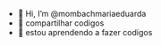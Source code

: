 - 👋 Hi, I’m @mombachmariaeduarda
- 👀 compartilhar codigos
- 🌱 estou aprendendo a fazer codigos

<!---
mombachmariaeduarda/mombachmariaeduarda is a ✨ special ✨ repository because its `README.md` (this file) appears on your GitHub profile.
You can click the Preview link to take a look at your changes.
--->
